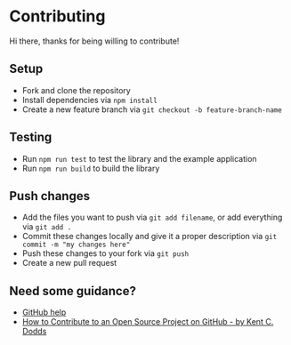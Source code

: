 # Contributing

Hi there, thanks for being willing to contribute!

## Setup

- Fork and clone the repository
- Install dependencies via `npm install`
- Create a new feature branch via `git checkout -b feature-branch-name`

## Testing

- Run `npm run test` to test the library and the example application
- Run `npm run build` to build the library

## Push changes

- Add the files you want to push via `git add filename`, or add everything via `git add .`
- Commit these changes locally and give it a proper description via `git commit -m "my changes here"`
- Push these changes to your fork via `git push`
- Create a new pull request

## Need some guidance?

- [GitHub help](https://help.github.com/)
- [How to Contribute to an Open Source Project on GitHub - by Kent C. Dodds](https://egghead.io/courses/how-to-contribute-to-an-open-source-project-on-github)

